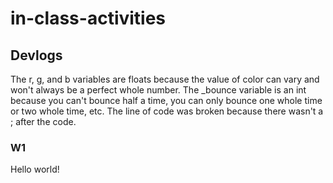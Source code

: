 # in-class-activities
## Devlogs
The r, g, and b variables are floats because the value of color can vary and won't always be a perfect whole number. 
The _bounce variable is an int because you can't bounce half a time, you can only bounce one whole time or two whole time, etc. 
The line of code was broken because there wasn't a ; after the code.
### W1
Hello world!
